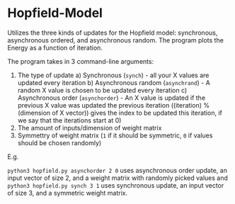 # Hopfield-Model
Utilizes the three kinds of updates for the Hopfield model: synchronous, asynchronous ordered, and asynchronous random. The program plots the Energy as a function of iteration.

The program takes in 3 command-line arguments:

1) The type of update 
  a) Synchronous (```synch```) - all your X values are updated every iteration
  b) Asynchronous random (```asynchrand```) - A random X value is chosen to be updated every iteration
  c) Asynchronous order (```asynchorder```) - An X value is updated if the previous X value was updated the previous iteration ((iteration) % (dimension of X vector)) gives the index to be updated this iteration, if we say that the iterations start at 0)
2) The amount of inputs/dimension of weight matrix
3) Symmettry of weight matrix (`1` if it should be symmetric, `0` if values should be chosen randomly)

E.g. 

```python3 hopfield.py asynchorder 2 0``` uses asynchronous order update, an input vector of size 2, and a weight matrix with randomly picked values and 
```python3 hopfield.py synch 3 1``` uses synchronous update, an input vector of size 3, and a symmetric weight matrix.

